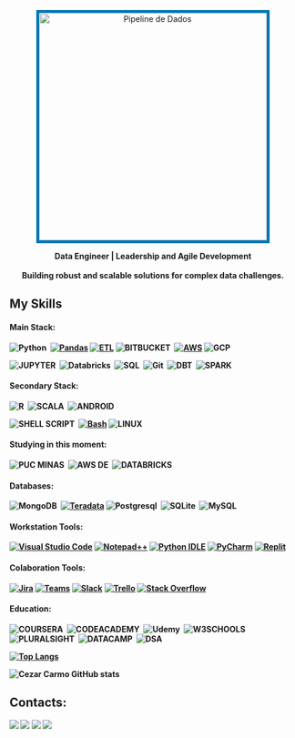 <p align="center">
  <img src="https://blog.cubos.io/content/images/2021/07/businessman-holding-blue-mechanical-gear-with-virtual-light-bulb-for-creative-thinking-idea-and-innovation-concept.jpg" alt="Pipeline de Dados" width="400" style="border: 5px solid #0077B5;">
</p>

<p align="center"> <strong>Data Engineer | Leadership and Agile Development<strong><br><br> Building robust and scalable solutions for complex data challenges.</p>

## My Skills

#### Main Stack:

![Python](https://img.shields.io/badge/Python-3776AB?style=flat&logo=python&logoColor=white)&nbsp;
[![Pandas](https://img.shields.io/badge/Pandas-150458?logo=pandas&logoColor=fff)](#)
[![ETL](https://custom-icon-badges.demolab.com/badge/ETL-9370DB?logo=etl-logo&logoColor=fff)](#)
![BITBUCKET](https://img.shields.io/badge/Bitbucket-0052CC?style=flat&logo=bitbucket&logoColor=white)&nbsp;
[![AWS](https://img.shields.io/badge/AWS-%23FF9900.svg?logo=amazon-web-services&logoColor=white)](#)
![GCP](https://img.shields.io/badge/Google_Cloud-4285F4?style=flat&logo=google-cloud&logoColor=white)&nbsp;

![JUPYTER](https://img.shields.io/badge/Jupyter-F37626.svg?&style=for-the-badge&logo=Jupyter&logoColor=white)&nbsp;
![Databricks](https://img.shields.io/badge/Databricks-FF3621?style=for-the-badge&logo=Databricks&logoColor=white)&nbsp;
![SQL](https://img.shields.io/badge/SQL-003B57?style=for-the-badge&labelColor=black&logo=sqlite&logoColor=white)&nbsp;
![Git](https://img.shields.io/badge/GIT-E44C30?style=for-the-badge&logo=git&logoColor=white)&nbsp;
![DBT](https://img.shields.io/badge/dbt-FF694B?style=for-the-badge&logo=dbt&logoColor=white)&nbsp;
![SPARK](https://img.shields.io/badge/Apache_Spark-FFFFFF?style=for-the-badge&logo=apachespark&logoColor=#E35A16)&nbsp;


#### Secondary Stack:

![R](https://img.shields.io/badge/R-276DC3?style=flat&logo=r&logoColor=white)&nbsp;
![SCALA](https://img.shields.io/badge/Scala-DC322F?style=flat&logo=scala&logoColor=white)&nbsp;
![ANDROID](https://img.shields.io/badge/Android-34A853?style=flat&logo=android&logoColor=white)&nbsp;

![SHELL SCRIPT](https://img.shields.io/badge/Shell_Script-121011?style=flat&logo=gnu-bash&logoColor=white)&nbsp;
[![Bash](https://img.shields.io/badge/Bash-4EAA25?logo=gnubash&logoColor=fff)](#)
![LINUX](https://img.shields.io/badge/Linux-FCC624?style=flat&logo=linux&logoColor=black)&nbsp;

#### Studying in this moment:

![PUC MINAS](https://img.shields.io/badge/PUC%20MINAS-Artificial%20Intelligence%20Machine%20Learning-success)&nbsp;
![AWS DE](https://img.shields.io/badge/AWS-DATA%20ENGINEER%20ASSOCIATE-red)&nbsp;
![DATABRICKS](https://img.shields.io/badge/DATABRICKS-DATA%20ENGINEER%20ASSOCIATE-yellow)&nbsp;

#### Databases:

![MongoDB](https://img.shields.io/badge/MongoDB-47A248?style=flat&logo=mongodb&logoColor=white)&nbsp;
[![Teradata](https://img.shields.io/badge/Teradata-F37440?logo=teradata&logoColor=fff)](#)
![Postgresql](https://img.shields.io/badge/PostgreSQL-4169E1?style=flat&logo=postgresql&logoColor=white)&nbsp;
![SQLite](https://img.shields.io/badge/SQLite-003B57?style=flat&logo=sqlite&logoColor=white)&nbsp;
![MySQL](https://img.shields.io/badge/MySQL-4479A1?style=flat&logo=mysql&logoColor=white)&nbsp;

#### Workstation Tools:

[![Visual Studio Code](https://custom-icon-badges.demolab.com/badge/Visual%20Studio%20Code-0078d7.svg?logo=vsc&logoColor=white)](#)
[![Notepad++](https://img.shields.io/badge/Notepad++-90E59A.svg?&logo=notepad%2b%2b&logoColor=black)](#)
[![Python IDLE](https://img.shields.io/badge/Python%20IDLE-3776AB?logo=python&logoColor=fff)](#)
[![PyCharm](https://img.shields.io/badge/PyCharm-000?logo=pycharm&logoColor=fff)](#)
[![Replit](https://img.shields.io/badge/Replit-F26207?logo=replit&logoColor=fff)](#)

#### Colaboration Tools:

[![Jira](https://img.shields.io/badge/Jira-0052CC?logo=jira&logoColor=fff)](#)
[![Teams](https://img.shields.io/badge/Teams-6264A7?style=flat&logo=microsoft-teams&logoColor=white)](#)
[![Slack](https://img.shields.io/badge/Slack-4A154B?logo=slack&logoColor=fff)](#)
[![Trello](https://img.shields.io/badge/Trello-0052CC?logo=trello&logoColor=fff)](#)
[![Stack Overflow](https://img.shields.io/badge/Stack_Overflow-F58025?style=flat&logo=stack-overflow&logoColor=white)](#)


#### Education:

![COURSERA](https://img.shields.io/badge/Coursera-0056D2?style=for-the-badge&logo=Coursera&logoColor=white)&nbsp;
![CODEACADEMY](https://img.shields.io/badge/Codecademy-FFF0E5?style=for-the-badge&logo=codecademy&logoColor=303347)&nbsp;
![Udemy](https://img.shields.io/badge/Udemy-EC5252?style=for-the-badge&logo=Udemy&logoColor=white)&nbsp;
![W3SCHOOLS](https://img.shields.io/badge/W3Schools-04AA6D?style=for-the-badge&logo=W3Schools&logoColor=white)&nbsp;
![PLURALSIGHT](https://img.shields.io/badge/Pluralsight-F15B2A?style=for-the-badge&logo=Pluralsight&logoColor=white)&nbsp;
![DATACAMP](https://img.shields.io/badge/Datacamp-05192D?style=for-the-badge&logo=datacamp&logoColor=65FF8F)&nbsp;
![DSA](https://img.shields.io/badge/DataScienceAcademy-F20B2A?style=for-the-badge&logo=dsacademy&logoColor=yellow)&nbsp;



[![Top Langs](https://github-readme-stats.vercel.app/api/top-langs/?username=cezarcarmo)](https://github.com/cezarcarmo/github-readme-stats)

![Cezar Carmo GitHub stats](https://github-readme-stats.vercel.app/api?username=cezarcarmo&show_icons=true&theme=radical)

## Contacts:

<div> 
<a href = "mailto:contato.dataengineercezar@gmail.com"> <img src="https://img.shields.io/badge/-Gmail-%23333?style=for-the-badge&logo=gmail&logoColor=white" target="_blank"></a>
<a href="https://www.linkedin.com/in/cezarcarmo/" target="_blank"><img src="https://img.shields.io/badge/-LinkedIn-%230077B5?style=for-the-badge&logo=linkedin&logoColor=white"  target="_blank"></a> 
<a href="(77)99821-9952" target="_blank"><img src="https://img.shields.io/badge/WhatsApp-25D366?style=for-the-badge&logo=whatsapp&logoColor=white"  target="_blank"></a> 
<a href="https://medium.com/@dataengineercezar" target="_blank"><img src="https://img.shields.io/badge/-Medium-%23000000?style=for-the-badge&logo=medium&logoColor=white"  target="_blank"></a> 
</div>&nbsp;&nbsp;

<!--
**cezarcarmo/cezarcarmo** is a ✨ _special_ ✨ repository because its `README.md` (this file) appears on your GitHub profile.

Here are some ideas to get you started:

- 🔭 I’m currently working on ...
- 🌱 I’m currently learning ...
- 👯 I’m looking to collaborate on ...
- 🤔 I’m looking for help with ...
- 💬 Ask me about ...
- 📫 How to reach me: ...
- 😄 Pronouns: ...
- ⚡ Fun fact: ...
-->
